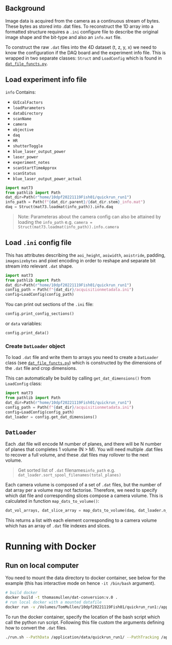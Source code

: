 Background
----------
Image data is acquired from the camera as a continuous stream of bytes. These bytes as stored into .dat files. To reconstruct the 1D array into a formatted structure requires a `.ini` configure file to describe the original image shape and the bit-type
and also an `info.mat` file.

To construct the raw `.dat` files into the 4D dataset (t, z, y, x) we need to know the configuration if the DAQ board and the experiment info file. This is wrapped in two separate classes: `Struct` and `LoadConfig` which is found in [`dat_file_functs.py`](./dat_file_functs.py).

## Load experiment info file
`info` Contains:
* `GUIcalFactors`
* `loadParameters`
* `dataDirectory`
* `scanName`
* `camera`
* `objective`
* `daq`
* `HR`
* `shutterToggle`
* `blue_laser_output_power`
* `laser_power`
* `experiment_notes`
* `scanStartTimeApprox`
* `scanStatus`
* `blue_laser_output_power_actual`

```python
import mat73
from pathlib import Path
dat_dir=Path(r"home/10dpf20221119Fish01/quickrun_run1")
info_path = Path(f"{dat_dir.parent}/{dat_dir.stem}_info.mat")
daq = Struct(mat73.loadmat(info_path)).info.daq
```
>Note: Parameteras about the camera config can also be attained by loading the `info_path` e.g. 
    ```
    camera = Struct(mat73.loadmat(info_path)).info.camera
    ```

## Load `.ini` config file
This has attributes describing the `aoi_height`, `aoiwidth`, `aoistride`, padding, `imagesizebytes` and pixel encoding in order to reshape and separate bit stream into relevant `.dat` shape.
```python
import mat73
from pathlib import Path
dat_dir=Path(r"home/10dpf20221119Fish01/quickrun_run1")
config_path = Path(f"{dat_dir}/acquisitionmetadata.ini")
config=LoadConfig(config_path)
```

You can print out sections of the `.ini` file:
```python
config.print_config_sections()
```
or `data` variables:
```python
config.print_data()
```

### Create `DatLoader` object
To load `.dat` file and write them to arrays you need to create a `DatLoader` class (see [`dat_file_functs.py`](./dat_file_functs.py)) which is constructed by the dimensions of the `.dat` file and crop dimensions.

This can automatically be build by calling `get_dat_dimensions()` from `LoadConfig` class:
```python
import mat73
from pathlib import Path
dat_dir=Path(r"home/10dpf20221119Fish01/quickrun_run1")
config_path = Path(f"{dat_dir}/acquisitionmetadata.ini")
config=LoadConfig(config_path)
dat_loader = config.get_dat_dimensions()
```

## `DatLoader`
Each .dat file will encode M number of planes, and there will be N number of planes that completes 1 volume (N > M). You
will need multiple .dat files to recover a full volume, and these .dat files may rollover to the next volume.

>Get sorted list of `.dat` filenames`info_path` e.g. 
    ```
    dat_loader.sort_spool_filenames(total_planes)
    ```

Each camera volume is composed of a set of `.dat` files, but the number of dat array per a volume may not factorise. Therefore, we need to specify which dat file and corresponding slices compose a camera volume. This is calculated in function `map_dats_to_volume()`:

```python
dat_vol_arrays, dat_slice_array = map_dats_to_volume(daq, dat_loader.n_planes)
```

This returns a list with each element corresponding to a camera volume which has an array of `.dat` file indexes and slices.

# Running with Docker

## Run on local computer
You need to mount the data directory to docker container, see below for the example (this has interactive mode on hence `-it /bin/bash` argument).
```bash
# build docker
docker build -t thomasmullen/dat-conversion:v.0 .
# run local docker with a mounted datafile
docker run -v /Volumes/TomMullen/10dpf20221119Fish01/quickrun_run1:/application/data -it thomasmullen/dat-conversion:v.0 /bin/bash
```
To run the docker container, specify the location of the bash script which call the python run script. Following this file custom the arguments defining how to convert the `.dat` files.
```bash
./run.sh --PathData /application/data/quickrun_run1/ --PathTracking /application/data/quickrun_run1/tracking/quickrun_run1 --PathExport /application/data/quickrun_run1/dat_process/ --preStim 10 10 10 10 --postStim 3 3 3 3 --SubtractDarkVol 1 -uvP 1
```
